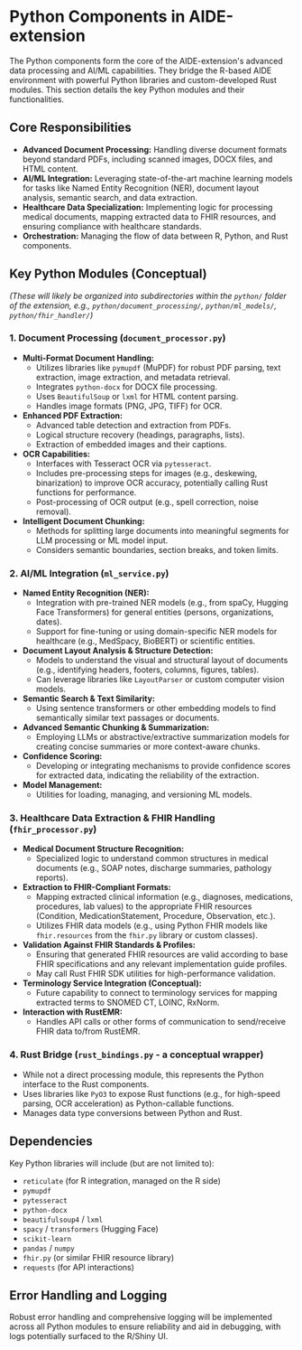 # Python Components in AIDE-extension

The Python components form the core of the AIDE-extension's advanced data processing and AI/ML capabilities. They bridge the R-based AIDE environment with powerful Python libraries and custom-developed Rust modules. This section details the key Python modules and their functionalities.

## Core Responsibilities

-   **Advanced Document Processing:** Handling diverse document formats beyond standard PDFs, including scanned images, DOCX files, and HTML content.
-   **AI/ML Integration:** Leveraging state-of-the-art machine learning models for tasks like Named Entity Recognition (NER), document layout analysis, semantic search, and data extraction.
-   **Healthcare Data Specialization:** Implementing logic for processing medical documents, mapping extracted data to FHIR resources, and ensuring compliance with healthcare standards.
-   **Orchestration:** Managing the flow of data between R, Python, and Rust components.

## Key Python Modules (Conceptual)

*(These will likely be organized into subdirectories within the `python/` folder of the extension, e.g., `python/document_processing/`, `python/ml_models/`, `python/fhir_handler/`)*

### 1. Document Processing (`document_processor.py`)

-   **Multi-Format Document Handling:**
    -   Utilizes libraries like `pymupdf` (MuPDF) for robust PDF parsing, text extraction, image extraction, and metadata retrieval.
    -   Integrates `python-docx` for DOCX file processing.
    -   Uses `BeautifulSoup` or `lxml` for HTML content parsing.
    -   Handles image formats (PNG, JPG, TIFF) for OCR.
-   **Enhanced PDF Extraction:**
    -   Advanced table detection and extraction from PDFs.
    -   Logical structure recovery (headings, paragraphs, lists).
    -   Extraction of embedded images and their captions.
-   **OCR Capabilities:**
    -   Interfaces with Tesseract OCR via `pytesseract`.
    -   Includes pre-processing steps for images (e.g., deskewing, binarization) to improve OCR accuracy, potentially calling Rust functions for performance.
    -   Post-processing of OCR output (e.g., spell correction, noise removal).
-   **Intelligent Document Chunking:**
    -   Methods for splitting large documents into meaningful segments for LLM processing or ML model input.
    -   Considers semantic boundaries, section breaks, and token limits.

### 2. AI/ML Integration (`ml_service.py`)

-   **Named Entity Recognition (NER):**
    -   Integration with pre-trained NER models (e.g., from spaCy, Hugging Face Transformers) for general entities (persons, organizations, dates).
    -   Support for fine-tuning or using domain-specific NER models for healthcare (e.g., MedSpacy, BioBERT) or scientific entities.
-   **Document Layout Analysis & Structure Detection:**
    -   Models to understand the visual and structural layout of documents (e.g., identifying headers, footers, columns, figures, tables).
    -   Can leverage libraries like `LayoutParser` or custom computer vision models.
-   **Semantic Search & Text Similarity:**
    -   Using sentence transformers or other embedding models to find semantically similar text passages or documents.
-   **Advanced Semantic Chunking & Summarization:**
    -   Employing LLMs or abstractive/extractive summarization models for creating concise summaries or more context-aware chunks.
-   **Confidence Scoring:**
    -   Developing or integrating mechanisms to provide confidence scores for extracted data, indicating the reliability of the extraction.
-   **Model Management:**
    -   Utilities for loading, managing, and versioning ML models.

### 3. Healthcare Data Extraction & FHIR Handling (`fhir_processor.py`)

-   **Medical Document Structure Recognition:**
    -   Specialized logic to understand common structures in medical documents (e.g., SOAP notes, discharge summaries, pathology reports).
-   **Extraction to FHIR-Compliant Formats:**
    -   Mapping extracted clinical information (e.g., diagnoses, medications, procedures, lab values) to the appropriate FHIR resources (Condition, MedicationStatement, Procedure, Observation, etc.).
    -   Utilizes FHIR data models (e.g., using Python FHIR models like `fhir.resources` from the `fhir.py` library or custom classes).
-   **Validation Against FHIR Standards & Profiles:**
    -   Ensuring that generated FHIR resources are valid according to base FHIR specifications and any relevant implementation guide profiles.
    -   May call Rust FHIR SDK utilities for high-performance validation.
-   **Terminology Service Integration (Conceptual):**
    -   Future capability to connect to terminology services for mapping extracted terms to SNOMED CT, LOINC, RxNorm.
-   **Interaction with RustEMR:**
    -   Handles API calls or other forms of communication to send/receive FHIR data to/from RustEMR.

### 4. Rust Bridge (`rust_bindings.py` - a conceptual wrapper)

-   While not a direct processing module, this represents the Python interface to the Rust components.
-   Uses libraries like `PyO3` to expose Rust functions (e.g., for high-speed parsing, OCR acceleration) as Python-callable functions.
-   Manages data type conversions between Python and Rust.

## Dependencies

Key Python libraries will include (but are not limited to):

-   `reticulate` (for R integration, managed on the R side)
-   `pymupdf`
-   `pytesseract`
-   `python-docx`
-   `beautifulsoup4` / `lxml`
-   `spacy` / `transformers` (Hugging Face)
-   `scikit-learn`
-   `pandas` / `numpy`
-   `fhir.py` (or similar FHIR resource library)
-   `requests` (for API interactions)

## Error Handling and Logging

Robust error handling and comprehensive logging will be implemented across all Python modules to ensure reliability and aid in debugging, with logs potentially surfaced to the R/Shiny UI.
